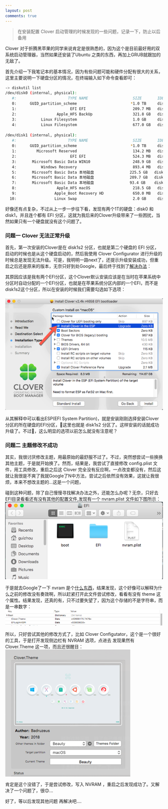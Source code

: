 ```yaml
---
layout: post
comments: true
---
```


> 在安装配置 Clover 启动管理的时候发现的一些问题，记录一下，防止以后备用

Clover 对于折腾黑苹果的同学来说肯定是很熟悉的，因为这个是目前最好用的双系统启动管理器，当然如果还安装了Ubuntu 之类的东西，再加上GRUB就跟加的无敌了。

首先介绍一下我笔记本的基本情况，因为有些问题可能和硬件分配有很大的关系，这里主要说明一下硬盘分区的情况，在终端输入如下命令查看即可：
```bash
-> diskutil list
/dev/disk0 (internal, physical):
   #:                       TYPE NAME                    SIZE       IDENTIFIER
   0:      GUID_partition_scheme                        *1.0 TB     disk0
   1:                        EFI EFI                     209.7 MB   disk0s1
   2:                  Apple_HFS BackUp                  321.8 GB   disk0s2
   3:           Linux Filesystem                         1.0 GB     disk0s3
   4:           Linux Filesystem                         677.0 GB   disk0s4

/dev/disk1 (internal, physical):
   #:                       TYPE NAME                    SIZE       IDENTIFIER
   0:      GUID_partition_scheme                        *1.0 TB     disk1
   1:         Microsoft Reserved                         134.2 MB   disk1s1
   2:                        EFI EFI                     524.3 MB   disk1s2
   3:       Microsoft Basic Data WIN10                   248.9 GB   disk1s3
   4:           Windows Recovery                         893.4 MB   disk1s4
   5:       Microsoft Basic Data 本地磁盘                225.5 GB   disk1s5
   6:       Microsoft Basic Data 本地磁盘                209.7 GB   disk1s6
   7:       Microsoft Basic Data 本地磁盘                93.4 GB    disk1s7
   8:                  Apple_HFS macOS                   218.5 GB   disk1s8
   9:                 Apple_Boot Recovery HD             650.0 MB   disk1s9
  10:                 Linux Swap                         2.0 GB     disk1s10
```
好像还有点复杂，不过从上一步一步往下看，发现有两个1T的硬盘：disk0 和 disk1，并且连个都有 EFI 分区，这就为我后来的Clover升级带来了一些困扰，当然如果只有一个硬盘就没有这个问题了。

### 问题一 Clover 无法正常升级
首先，第一次安装的Clover是在 disk1s2 分区，也就是第二个硬盘的 EFI 分区，启动的时候也是从这个硬盘启动的，然后我使用 Clover Configurator 进行升级的时候总是发现无法升级。可是，我明明一路next了，还提示升级安装成功，但重启之后还是原来的版本，无奈只好到处Google，最后终于找到了[解决办法](https://www.tonymacx86.com/threads/solved-clover-updater-fails-to-update.216677/)：

其原因应该是我有两个EFI分区，这个Clover默认安装应该是在当时在苹果系统中分区时自动分配的一个EFI分区，也就是在苹果系统分区内部的一个EFI，而不是disk1s2这个分区，所以在安装的时候我们需要勾选如下选项：

![ESP_SELECT](/assets/images/cloverconfig/esp_select.png)

从其解释中可以看出ESP(EFI System Partition)，就是安装刚刚选择安装Clover分区的所在硬盘的EFI分区，这里也就是 disk1s2 分区了。这样安装的话就成功升级了。不过，这么明显的选项以前怎么就没有注意呢？

### 问题二 主题修改不成功
其实，我很讨厌修改主题，用最原始的最舒服不过了。不过，突然想尝试一些换换其他主题，于是就开始换了。然而，结果是，我尝试了直接修改 config.plist 文件，用工具修改，重启之后这 Clover 完全没有反应啊，一点改变都没有，然后这就让我很是不爽了我就Google了N中方法，尝试之后依然没有效果，这就让我很烦，本来不想改主题的...这是一个问题，

碰到这种问题，除了自己慢慢寻找解决办法之外，还能怎么办呢？无奈，只好去EFI目录看看还有没有其他的配置文件,发现有一个 nvram.plist 文件如下图所示：
![NVRAM](/assets/images/cloverconfig/efi_part.png)

于是就去Google了一下 nvram 是个[什么东西](https://en.wikipedia.org/wiki/Non-volatile_random-access_memory)，结果发现，这个好像可以解释为什么之前的修改没有奏效啊，所以赶紧打开此文件尝试修改，看看有没有 theme 这个属性。结果发现，还真的有，只不过要失望了，因为这个存储的不是字符串，而是一串数字：
![CLOVER.THEME](/assets/images/cloverconfig/nvrame_theme.png)

所以，只好尝试其他的修改方式了，比如 Clover Configutator，这个是一个很好的工具，于是打开发现侧边栏有 NVRAM  选项，点进去 发现果然有 Clover.Theme 这一项，而且还很醒目：
<img src="/assets/images/cloverconfig/config_theme.png" align="center" width="400">

肯定是这个没错了，于是尝试修改，写入 NVRAM ，重启之后发现成功了。又解决了一个问题了，很😊...


好了，等以后发现其他问题 再解决吧....